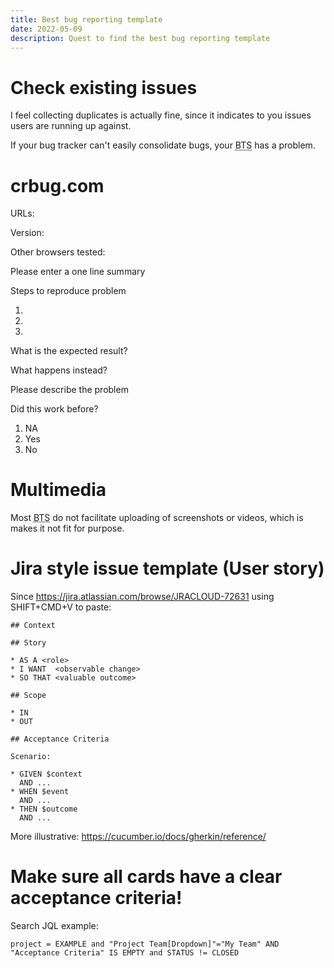 ```yaml
---
title: Best bug reporting template
date: 2022-05-09
description: Quest to find the best bug reporting template
---
```


# Check existing issues

I feel collecting duplicates is actually fine, since it indicates to you issues
users are running up against.

If your bug tracker can't easily consolidate bugs, your <abbr title="Bug Tracking System">BTS</abbr> has a problem.

# crbug.com

URLs:

Version:

Other browsers tested:

Please enter a one line summary

Steps to reproduce problem

1.
2.
3.

What is the expected result?

What happens instead?

Please describe the problem

Did this work before?

1. NA
2. Yes
3. No

# Multimedia

Most <abbr title="Bug Tracking System">BTS</abbr> do not facilitate uploading
of screenshots or videos, which is makes it not fit for purpose.

# Jira style issue template (User story)

Since https://jira.atlassian.com/browse/JRACLOUD-72631 using SHIFT+CMD+V to paste:

    ## Context

    ## Story

    * AS A <role>
    * I WANT  <observable change>
    * SO THAT <valuable outcome>

    ## Scope

    * IN
    * OUT

    ## Acceptance Criteria

    Scenario:

    * GIVEN $context
      AND ...
    * WHEN $event
      AND ...
    * THEN $outcome
      AND ...

More illustrative: https://cucumber.io/docs/gherkin/reference/

# Make sure all cards have a clear acceptance criteria!

Search JQL example:

    project = EXAMPLE and "Project Team[Dropdown]"="My Team" AND "Acceptance Criteria" IS EMPTY and STATUS != CLOSED